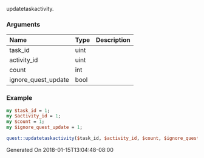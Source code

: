 updatetaskactivity.
### Arguments
**Name**|**Type**|**Description**
:---|:---|:---
task_id|uint|
activity_id|uint|
count|int|
ignore_quest_update|bool|

### Example

```perl
my $task_id = 1;
my $activity_id = 1;
my $count = 1;
my $ignore_quest_update = 1;

quest::updatetaskactivity($task_id, $activity_id, $count, $ignore_quest_update); # Returns void
```


Generated On 2018-01-15T13:04:48-08:00